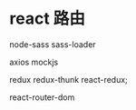 
# react 路由

node-sass
sass-loader

axios
mockjs

redux redux-thunk react-redux;

react-router-dom




